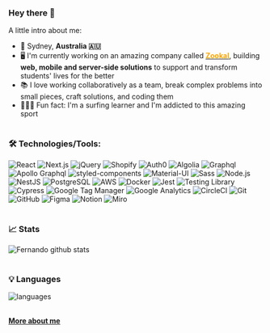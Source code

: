 ### Hey there 👋

A little intro about me:

- 📍 Sydney, **Australia 🇦🇺**
- 🖥︎  I'm currently working on an amazing company called **[<span style="color: orange">Zookal</span>](https://www.zookal.com)**, building **web, mobile and server-side solutions** to support and transform students' lives for the better
- 📚  I love working collaboratively as a team, break complex problems into small pieces, craft solutions, and coding them
- 🏄🏻‍♂️  Fun fact:  I'm a surfing learner and I'm addicted to this amazing sport
<br></br>

### 🛠 Technologies/Tools:
![React](https://img.shields.io/badge/React%20/%20React%20Native-282c34?&logo=react)
![Next.js](https://img.shields.io/badge/Next%20JS-white?&logo=nextdotjs&logoColor=black)
![jQuery](https://img.shields.io/badge/jQuery-black?&logo=jquery)
![Shopify](https://img.shields.io/badge/Shopify-7AB55C?&logo=shopify&logoColor=white)
![Auth0](https://img.shields.io/badge/Auth0-black?&logo=auth0)
![Algolia](https://img.shields.io/badge/Algolia-5468FF?&logo=algolia&logoColor=white)
![Graphql](https://img.shields.io/badge/Graphql-E434AA?&logo=graphql&logoColor=white)
![Apollo Graphql](https://img.shields.io/badge/Apollo%20Graphql-311C87?&logo=apollographql&logoColor=white)
![styled-components](https://img.shields.io/badge/styledcomponents-DB7093?&logo=styledcomponents&logoColor=white)
![Material-UI](https://img.shields.io/badge/Material%20UI-0081CB?&logo=materialui)
![Sass](https://img.shields.io/badge/Sass-CC6699?&logo=sass&logoColor=white)
![Node.js](https://img.shields.io/badge/Node-090c15?&logo=nodedotjs&color=339933&logoColor=white)
![NestJS](https://img.shields.io/badge/Nest%20JS-ea2845?&logo=nestJS)
![PostgreSQL](https://img.shields.io/badge/Postgre%20SQL-4169E1?&logo=postgresql&logoColor=white)
![AWS](https://img.shields.io/badge/AWS-232F3E?&logo=amazonaws)
![Docker](https://img.shields.io/badge/Docker-2496ED?&logo=docker&logoColor=white)
![Jest](https://img.shields.io/badge/Jest-C21325?&logo=jest&logoColor=white)
![Testing Library](https://img.shields.io/badge/Testing%20Library-E33332?&logo=testinglibrary&logoColor=white)
![Cypress	](https://img.shields.io/badge/Cypress-17202C?&logo=cypress&logoColor=white)
![Google Tag Manager](https://img.shields.io/badge/Google%20Tag%20Manager-246FDB?&logo=googletagmanager)
![Google Analytics](https://img.shields.io/badge/Google%20Analytics-E37400?&logo=googleanalytics&logoColor=white)
![CircleCI](https://img.shields.io/badge/CircleCI-black?&logo=circleci)
![Git](https://img.shields.io/badge/Git-F05032?&logo=git&logoColor=FFFFFF) 
![GitHub](https://img.shields.io/badge/GitHub-181717?&logo=GitHub&logoColor=FFFFFF)
![Figma](https://img.shields.io/badge/Figma-F24E1E?&logo=figma&logoColor=white)
![Notion](https://img.shields.io/badge/Notion-white?&logo=notion&logoColor=black)
![Miro](https://img.shields.io/badge/Miro-050038?&logo=miro&logoColor=white)
<br></br>

### 📈 Stats 
![Fernando github stats](https://github-readme-stats.vercel.app/api?username=fernandobd42&theme=gotham&show_icons=true&count_private=true&hide_rank=true&hide=stars,prs,issues,contribs)
<br></br>
<!---![Fernando github total stats](https://github-readme-streak-stats.herokuapp.com/?user=fernandobd42&theme=gotham&hide_border=false)
<br></br>--->


### 💡 Languages 
![languages](https://github-readme-stats.vercel.app/api/top-langs/?username=fernandobd42&layout=compact&theme=gotham)
<br></br>


**[<span>More about me</span>](http://fernandobd42.github.io/)**
